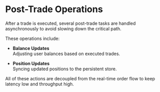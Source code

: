 # Post-Trade Operations

After a trade is executed, several post-trade tasks are handled asynchronously to avoid slowing down the critical path.

These operations include:

- **Balance Updates**  
  Adjusting user balances based on executed trades.

- **Position Updates**  
  Syncing updated positions to the persistent store.

All of these actions are decoupled from the real-time order flow to keep latency low and throughput high.
